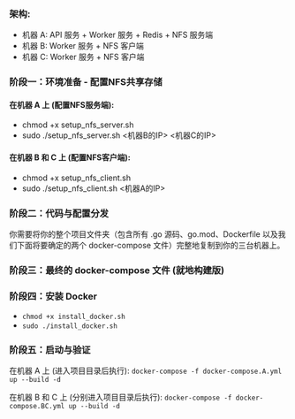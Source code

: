 
### 架构:

* 机器 A: API 服务 + Worker 服务 + Redis + NFS 服务端
* 机器 B: Worker 服务 + NFS 客户端
* 机器 C: Worker 服务 + NFS 客户端

### 阶段一：环境准备 - 配置NFS共享存储

#### 在机器 A 上 (配置NFS服务端):

* chmod +x setup_nfs_server.sh
* sudo ./setup_nfs_server.sh <机器B的IP> <机器C的IP>

#### 在机器 B 和 C 上 (配置NFS客户端):

* chmod +x setup_nfs_client.sh
* sudo ./setup_nfs_client.sh <机器A的IP>

### 阶段二：代码与配置分发

你需要将你的整个项目文件夹（包含所有 .go 源码、go.mod、Dockerfile 以及我们下面将要确定的两个 docker-compose 文件）完整地复制到你的三台机器上。

### 阶段三：最终的 docker-compose 文件 (就地构建版)

### 阶段四：安装 Docker

* `chmod +x install_docker.sh`
* `sudo ./install_docker.sh`

### 阶段五：启动与验证

在机器 A 上 (进入项目目录后执行): `docker-compose -f docker-compose.A.yml up --build -d`

在机器 B 和 C 上 (分别进入项目目录后执行): `docker-compose -f docker-compose.BC.yml up --build -d`

